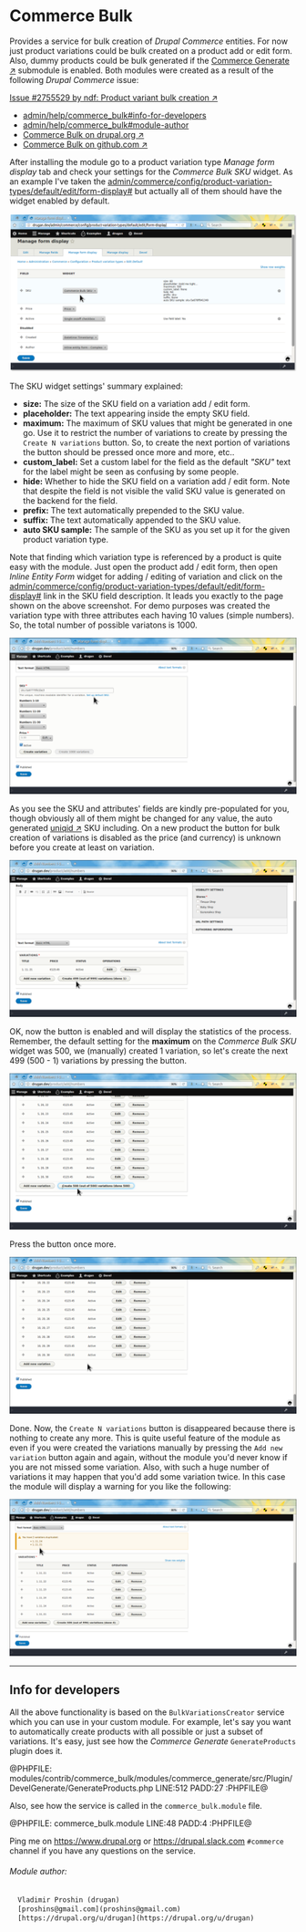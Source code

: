 Commerce Bulk
=============

Provides a service for bulk creation of *Drupal Commerce* entities. For now just
product variations could be bulk created on a product add or edit form. Also,
dummy products could be bulk generated if
the [Commerce Generate ↗](https://github.com/drugan/commerce_bulk/tree/8.x-1.x/modules/commerce_generate)
submodule is enabled. Both modules were created as a result of the
following *Drupal Commerce* issue:

[Issue #2755529 by ndf: Product variant bulk creation ↗](https://www.drupal.org/node/2755529)

- [admin/help/commerce_bulk#info-for-developers](#info-for-developers "Info for developers")
- [admin/help/commerce_bulk#module-author](#module-author "Module author")
- [Commerce Bulk on drupal.org ↗](https://www.drupal.org/project/commerce_bulk)
- [Commerce Bulk on github.com ↗](https://github.com/drugan/commerce_bulk)

After installing the module go to a product variation
type *Manage form display* tab and check your settings for
the *Commerce Bulk SKU* widget. As an example I've taken
the [admin/commerce/config/product-variation-types/default/edit/form-display#](#0
"default product variation type") but actually all of them should have the
widget enabled by default.

![SKU widget](images/sku-widget.png "Commerce Bulk SKU widget")

The SKU widget settings' summary explained:

- **size:** The size of the SKU field on a variation add / edit form.
- **placeholder:** The text appearing inside the empty SKU field.
- **maximum:** The maximum of SKU values that might be generated in one go. Use
it to restrict the number of variations to create by pressing
the `Create N variations` button. So, to create the next portion of variations
the button should be pressed once more and more, etc..
- **custom_label:** Set a custom label for the field as the
default *"SKU"* text for the label might be seen as confusing by some people.
- **hide:** Whether to hide the SKU field on a variation add / edit form. Note
that despite the field is not visible the valid SKU value is generated on the
backend for the field.
- **prefix:** The text automatically prepended to the SKU value.
- **suffix:** The text automatically appended to the SKU value.
- **auto SKU sample:** The sample of the SKU as you set up it for the given
product variation type.

Note that finding which variation type is referenced by a product is quite easy
with the module. Just open the product add / edit form, then
open *Inline Entity Form* widget for adding / editing of variation and click on
the [admin/commerce/config/product-variation-types/default/edit/form-display#](#0
"Set up default SKU") link in the SKU field description. It leads you exactly to
the page shown on the above screenshot. For demo purposes was created the
variation type with three attributes each having 10 values (simple numbers).
So, the total number of possible variatons is 1000.

![IEF widget](images/ief-widget.png "Inline Entity Form widget")

As you see the SKU and attributes' fields are kindly pre-populated for you,
though obviously all of them might be changed for any value, the auto
generated [uniqid ↗](http://php.net/manual/en/function.uniqid.php) SKU
including. On a new product the button for bulk creation of variations is
disabled as the price (and currency) is unknown before you create at least on
variation.

![Let's go](images/create-499.png "Let's go")

OK, now the button is enabled and will display the statistics of the process.
Remember, the default setting for the **maximum** on
the *Commerce Bulk SKU* widget was 500, we (manually) created 1 variation, so
let's create the next 499 (500 - 1) variations by pressing the button.

![Create 500](images/create-500.png "Create 500")

Press the button once more.

![Done 1000](images/done-1000.png "Done 1000")

Done. Now, the `Create N variations` button is disappeared because there is
nothing to create any more. This is quite useful feature of the module as even
if you were created the variations manually by pressing the `Add new variation`
button again and again, without the module you'd never
know if you are not missed some variation. Also, with such a huge number of
variations it may happen that you'd add some variation twice.
In this case the module will display a warning for you like the following:

![Duplicated](images/duplicated.png "Duplicated")

________________________________________________________________________________


## Info for developers

All the above functionality is based on the `BulkVariationsCreator` service
which you can use in your custom module. For example, let's say you want
to automatically create products with all possible or just a subset of
variations. It's easy, just see how the *Commerce Generate* `GenerateProducts`
plugin does it.

@PHPFILE: modules/contrib/commerce_bulk/modules/commerce_generate/src/Plugin/DevelGenerate/GenerateProducts.php LINE:512 PADD:27 :PHPFILE@

Also, see how the service is called in the `commerce_bulk.module` file.

@PHPFILE: commerce_bulk.module LINE:48 PADD:4 :PHPFILE@

Ping me on https://www.drupal.org or https://drupal.slack.com `#commerce`
channel if you have any questions on the service.

###### Module author:
```
  Vladimir Proshin (drugan)
  [proshins@gmail.com](proshins@gmail.com)
  [https://drupal.org/u/drugan](https://drupal.org/u/drugan)
```

